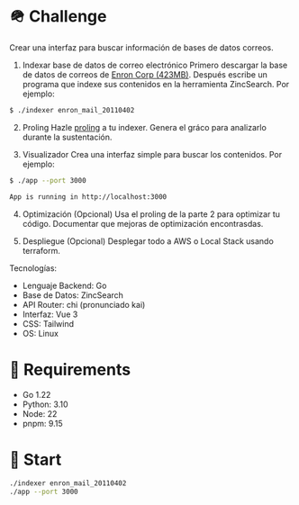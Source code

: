 # 🪖 Challenge

Crear una interfaz para buscar información de bases de datos correos.

1. Indexar base de datos de correo electrónico
Primero descargar la base de datos de correos de [Enron Corp (423MB)](http://www.cs.cmu.edu/~enron/enron_mail_20110402.tgz).
Después escribe un programa que indexe sus contenidos en la herramienta ZincSearch. Por ejemplo:
``` bash
$ ./indexer enron_mail_20110402
```

2. Proling
Hazle [proling](https://go.dev/doc/diagnostics#proling) a tu indexer. Genera el gráco para analizarlo durante la sustentación.

3. Visualizador
Crea una interfaz simple para buscar los contenidos. Por ejemplo:
``` bash
$ ./app --port 3000

App is running in http://localhost:3000
```

4. Optimización (Opcional)
Usa el proling de la parte 2 para optimizar tu código. Documentar que mejoras de optimización encontrasdas.

5. Despliegue (Opcional)
Desplegar todo a AWS o Local Stack usando terraform.

Tecnologías:
- Lenguaje Backend: Go
- Base de Datos: ZincSearch
- API Router: chi (pronunciado kai)
- Interfaz: Vue 3
- CSS: Tailwind
- OS: Linux

# 🚀 Requirements
- Go 1.22
- Python: 3.10
- Node: 22
- pnpm: 9.15

# 🚀 Start
``` bash
./indexer enron_mail_20110402
./app --port 3000
```
